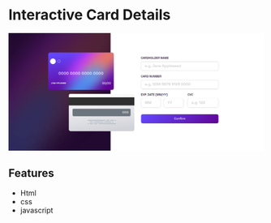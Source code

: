 <!-- @format -->

# Interactive Card Details

![App Image](./images/card-details.png)

## Features

- Html
- css
- javascript
